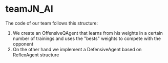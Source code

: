 # teamJN_AI

The code of our team follows this structure:

1. We create an OffensiveQAgent that learns from his weights in a certain number of trainings and uses the "bests" weights to compete with the opponent
2. On the other hand we implement a DefensiveAgent based on ReflexAgent structure
